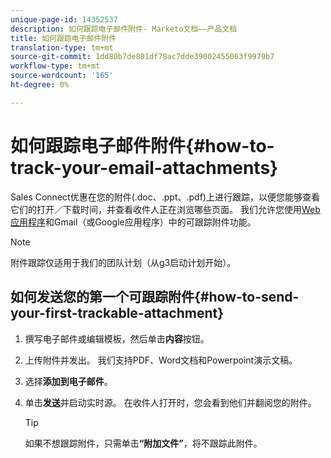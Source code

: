 ```yaml
---
unique-page-id: 14352537
description: 如何跟踪电子邮件附件- Marketo文档——产品文档
title: 如何跟踪电子邮件附件
translation-type: tm+mt
source-git-commit: 1dd80b7de801df78ac7dde39002455063f9979b7
workflow-type: tm+mt
source-wordcount: '165'
ht-degree: 0%

---
```



# 如何跟踪电子邮件附件{#how-to-track-your-email-attachments}

Sales Connect优惠在您的附件(.doc、.ppt、.pdf)上进行跟踪，以便您能够查看它们的打开／下载时间，并查看收件人正在浏览哪些页面。 我们允许您使用[Web应用程序](https://toutapp.com/login)和Gmail（或Google应用程序）中的可跟踪附件功能。

>[!NOTE]
>
>附件跟踪仅适用于我们的团队计划（从g3启动计划开始）。

## 如何发送您的第一个可跟踪附件{#how-to-send-your-first-trackable-attachment}

1. 撰写电子邮件或编辑模板，然后单击&#x200B;**内容**&#x200B;按钮。

1. 上传附件并发出。 我们支持PDF、Word文档和Powerpoint演示文稿。

1. 选择&#x200B;**添加到电子邮件**。

1. 单击&#x200B;**发送**&#x200B;并启动实时源。 在收件人打开时，您会看到他们并翻阅您的附件。

   >[!TIP]
   >
   >如果不想跟踪附件，只需单击&#x200B;**“附加文件”**，将不跟踪此附件。
